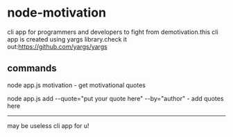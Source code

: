 # node-motivation

cli app for programmers and developers to fight from demotivation.this cli app is created using yargs library.check it out:https://github.com/yargs/yargs

commands 
-----------------------------------------------------------------------
node app.js motivation - get motivational quotes

node app.js add --quote="put your quote here" --by="author" - add quotes here

-----------------------------------------------------------------------

may be useless cli app for u!
